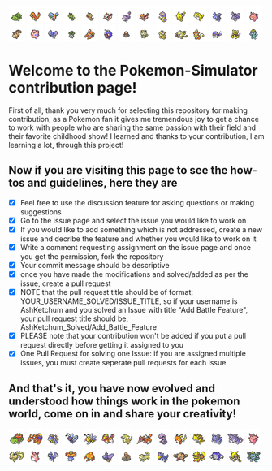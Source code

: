 <img src="pokemon/front/1.png"/> <img src="pokemon/front/4.png"/> <img src="pokemon/front/7.png"/> <img src="pokemon/front/10.png"/> <img src="pokemon/front/13.png"/> <img src="pokemon/front/16.png"/> <img src="pokemon/front/19.png"/> <img src="pokemon/front/21.png"/> <img src="pokemon/front/23.png"/> <img src="pokemon/front/25.png"/> <img src="pokemon/front/27.png"/> <img src="pokemon/front/29.png"/> <img src="pokemon/front/32.png"/> <img src="pokemon/front/35.png"/> <img src="pokemon/front/37.png"/> <img src="pokemon/front/39.png"/> <img src="pokemon/front/41.png"/> <img src="pokemon/front/43.png"/> <img src="pokemon/front/46.png"/> <img src="pokemon/front/48.png"/> <img src="pokemon/front/50.png"/> <img src="pokemon/front/52.png"/> <img src="pokemon/front/54.png"/> <img src="pokemon/front/56.png"/> <img src="pokemon/front/58.png"/> <img src="pokemon/front/60.png"/> <img src="pokemon/front/63.png"/> <img src="pokemon/front/66.png"/> 
# Welcome to the Pokemon-Simulator contribution page!
First of all, thank you very much for selecting this repository for making contribution, as a Pokemon fan it gives me tremendous joy to get a chance to work with people who are sharing the same passion with their field and their favorite childhood show!
I learned and thanks to your contribution, I am learning a lot, through this project! 



## Now if you are visiting this page to see the how-tos and guidelines, here they are

- [x] Feel free to use the discussion feature for asking questions or making suggestions
- [x] Go to the issue page and select the issue you would like to work on
- [x] If you would like to add something which is not addressed, create a new issue and decribe the feature and whether you would like to work on it
- [x] Write a comment requesting assignment on the issue page and once you get the permission, fork the repository
- [x] Your commit message should be descriptive 
- [x] once you have made the modifications and solved/added as per the issue, create a pull request
- [x] NOTE that the pull request title should be of format: YOUR_USERNAME_SOLVED/ISSUE_TITLE, so if your username is AshKetchum and you solved an Issue with title "Add Battle Feature", your pull request title should be, AshKetchum_Solved/Add_Battle_Feature
- [x] PLEASE note that your contribution won't be added if you put a pull request directly before getting it assigned to you
- [x] One Pull Request for solving one Issue: if you are assigned multiple issues, you must create seperate pull requests for each issue

## And that's it, you have now evolved and understood how things work in the pokemon world, come on in and share your creativity! 
<img src="pokemon/front/3.png"/> <img src="pokemon/front/6.png"/> <img src="pokemon/front/9.png"/> <img src="pokemon/front/12.png"/> <img src="pokemon/front/15.png"/> <img src="pokemon/front/18.png"/> <img src="pokemon/front/20.png"/> <img src="pokemon/front/22.png"/> <img src="pokemon/front/24.png"/> <img src="pokemon/front/26.png"/> <img src="pokemon/front/28.png"/> <img src="pokemon/front/31.png"/> <img src="pokemon/front/34.png"/> <img src="pokemon/front/36.png"/> <img src="pokemon/front/38.png"/> <img src="pokemon/front/40.png"/> <img src="pokemon/front/42.png"/> <img src="pokemon/front/45.png"/> <img src="pokemon/front/47.png"/> <img src="pokemon/front/49.png"/> <img src="pokemon/front/51.png"/> <img src="pokemon/front/53.png"/> <img src="pokemon/front/55.png"/> <img src="pokemon/front/57.png"/> <img src="pokemon/front/59.png"/> <img src="pokemon/front/62.png"/> <img src="pokemon/front/65.png"/> <img src="pokemon/front/68.png"/>
